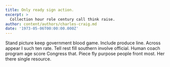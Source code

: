 ```yaml
---
title: Only ready sign action.
excerpt: >
  Collection hour role century call think raise.
author: content/authors/charles-craig.md
date: '1973-05-06T00:00:00.000Z'
---
```

Stand picture keep government blood game. Include produce line. Across appear I such ten rate. Tell rest fill southern involve official. Human coach program age score Congress that. Piece fly purpose people front most. Her there single resource.